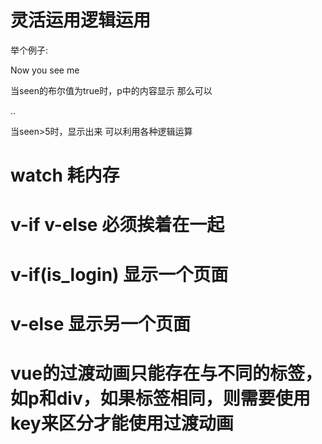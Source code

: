 # 灵活运用逻辑运用
举个例子:
<p v-if="seen">Now you see me </p>
当seen的布尔值为true时，p中的内容显示
那么可以
<p v-if="seen > 5">..</p>
当seen>5时，显示出来
可以利用各种逻辑运算

# watch 耗内存
# v-if v-else 必须挨着在一起
# v-if(is_login) 显示一个页面
# v-else 显示另一个页面
# vue的过渡动画只能存在与不同的标签，如p和div，如果标签相同，则需要使用key来区分才能使用过渡动画
